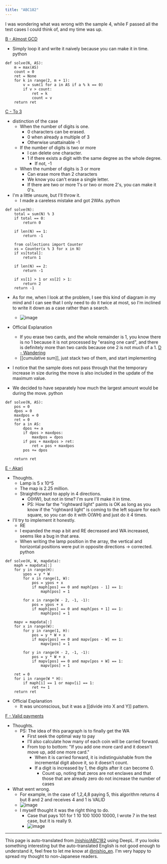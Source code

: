 ```yaml
---
title: "ABC182"
---
```


I was wondering what was wrong with the sample 4, while F passed all the test cases I could think of, and my time was up.

[B - Almost GCD](https://atcoder.jp/contests/abc182/tasks/abc182_b)
- Simply loop it and write it naively because you can make it in time.
python

```
def solve(N, AS):
    m = max(AS)
    count = 0
    ret = None
    for k in range(2, m + 1):
        v = sum(1 for a in AS if a % k == 0)
        if v > count:
            ret = k
            count = v
    return ret
```


[C - To 3](https://atcoder.jp/contests/abc182/tasks/abc182_c)
- distinction of the case
    - When the number of digits is one.
        - 0 characters can be erased.
        - 0 when already a multiple of 3
        - Otherwise unattainable -1
    - If the number of digits is two or more
        - I can delete one character.
        - 1 if there exists a digit with the same degree as the whole degree.
            - If not, -1
    - When the number of digits is 3 or more
        - Can erase more than 2 characters
        - We know you can't erase a single letter.
        - If there are two or more 1's or two or more 2's, you can make it 0's.
- I'm a little unsure, but I'll throw it.
    - I made a careless mistake and got 2WAs.
python

```
def solve(N):
    total = sum(N) % 3
    if total == 0:
        return 0

    if len(N) == 1:
        return -1

    from collections import Counter
    xs = Counter(x % 3 for x in N)
    if xs[total]:
        return 1

    if len(N) == 2:
        return -1

    if xs[1] > 1 or xs[2] > 1:
        return 2
    return -1
```

- As for me, when I look at the problem, I see this kind of diagram in my mind and I can see that I only need to do it twice at most, so I'm inclined to write it down as a case rather than a search.
    - ![image](https://gyazo.com/59b1f42b3b38715d1065044309920acf/thumb/1000)

- Official Explanation
    - If you erase two cards, and the whole remainder is 1, you know there is no 1 because it is not processed by "erasing one card", and there is definitely more than two cards because one 2 is not much of a 1.
[D - Wandering](https://atcoder.jp/contests/abc182/tasks/abc182_d)
    - [[cumulative sum]], just stack two of them, and start implementing
- I notice that the sample does not pass through that the temporary increase in size during the move is also included in the update of the maximum value.
- We decided to have separately how much the largest amount would be during the move.
python

```
def solve(N, AS):
    pos = 0
    dpos = 0
    maxdpos = 0
    ret = 0
    for a in AS:
        dpos += a
        if dpos > maxdpos:
            maxdpos = dpos
        if pos + maxdpos > ret:
            ret = pos + maxdpos
        pos += dpos

    return ret
```


[E - Akari](https://atcoder.jp/contests/abc182/tasks/abc182_e)
- Thoughts.
    - Lamp is 5 x 10^5
    - The map is 2.25 million.
    - Straightforward to apply in 4 directions.
        - O(HW), but not in time? I'm sure I'll make it in time.
        - PS: How far the "rightward light" paints is OK as long as you know if the "rightward light" is coming to the left square for each square, so you can do it with O(WH) and just do it 4 times.
- I'll try to implement it honestly.
    - RE
    - I expanded the map a bit and RE decreased and WA increased, seems like a bug in that area.
    - When writing the lamp position in the array, the vertical and horizontal positions were put in opposite directions -> corrected.
python

```
def solve(H, W, mapdata):
    maph = mapdata[:]
    for y in range(H):
        ypos = y * W
        for x in range(1, W):
            pos = ypos + x
            if maph[pos] == 0 and maph[pos - 1] == 1:
                maph[pos] = 1

        for x in range(W - 2, -1, -1):
            pos = ypos + x
            if maph[pos] == 0 and maph[pos + 1] == 1:
                maph[pos] = 1

    mapv = mapdata[:]
    for x in range(W):
        for y in range(1, H):
            pos = y * W + x
            if mapv[pos] == 0 and mapv[pos - W] == 1:
                mapv[pos] = 1

        for y in range(H - 2, -1, -1):
            pos = y * W + x
            if mapv[pos] == 0 and mapv[pos + W] == 1:
                mapv[pos] = 1

    ret = 0
    for i in range(W * H):
        if maph[i] == 1 or mapv[i] == 1:
            ret += 1
    return ret
```

- Official Explanation
    - It was unconscious, but it was a [[divide into X and Y]] pattern.

[F - Valid payments](https://atcoder.jp/contests/abc182/tasks/abc182_f)
- Thoughts.
    - PS: The idea of this paragraph is to finally get the WA
        - First seek the optimal way to pay
        - I'll also calculate how many of each coin will be carried forward.
        - From top to bottom: "If you add one more card and it doesn't move up, add one more card."
            - When it is carried forward, it is indistinguishable from the incremental digit above it, so it doesn't count.
            - If a digit is increased by 1, the digits after it can become 0.
                - Count up, noting that zeros are not enclaves and that those that are already zero do not increase the number of cases
- What went wrong.
    - For example, in the case of 1,2,4,8 paying 5, this algorithm returns 4 but 8 and 2 and receives 4 and 1 is VALID
    - ![image](https://gyazo.com/b2d2dc7954343540013a4a8a4fb212c7/thumb/1000)
    - I myself thought it was the right thing to do.
        - Case that pays 101 for 1 10 100 1000 10000, I wrote 7 in the test case, but it is really 9.
        - ![image](https://gyazo.com/a755e453e718c0c751880b6279a40b45/thumb/1000)


---
This page is auto-translated from [/nishio/ABC182](https://scrapbox.io/nishio/ABC182) using DeepL. If you looks something interesting but the auto-translated English is not good enough to understand it, feel free to let me know at [@nishio_en](https://twitter.com/nishio_en). I'm very happy to spread my thought to non-Japanese readers.